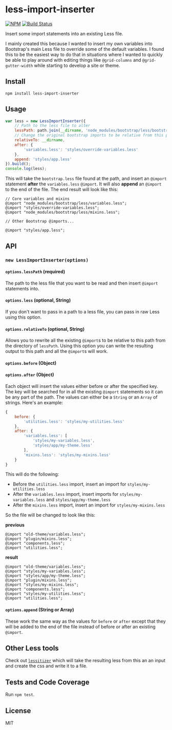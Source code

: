less-import-inserter
====================

[![NPM](https://nodei.co/npm/less-import-inserter.png)](https://nodei.co/npm/less-import-inserter/)
[![Build Status](https://travis-ci.org/lukekarrys/less-import-inserter.png?branch=master)](https://travis-ci.org/lukekarrys/less-import-inserter)

Insert some import statements into an existing Less file.

I mainly created this because I wanted to insert my own variables into Bootstrap's main Less file to override some of the default variables. I found this to be the easiest way to do that in situations where I wanted to quickly be able to play around with editing things like `@grid-columns` and `@grid-gutter-width` while starting to develop a site or theme.

## Install

`npm install less-import-inserter`


## Usage

```js
var less = new LessImportInserter({
    // Path to the less file to alter
    lessPath: path.join(__dirname, 'node_modules/bootstrap/less/bootstrap.less'),
    // Change the original bootstrap imports to be relative from this path
    relativeTo: __dirname,
    after: {
        'variables.less': 'styles/override-variables.less'
    },
    append: 'styles/app.less'
}).build();
console.log(less);
```

This will take the `bootstrap.less` file found at the path, and insert an `@import` statement **after** the `variables.less` `@import`. It will also **append** an `@import` to the end of the file. The end result will look like this:

```less
// Core variables and mixins
@import "node_modules/bootstrap/less/variables.less";
@import "styles/override-variables.less";
@import "node_modules/bootstrap/less/mixins.less";

// Other Bootstrap @imports...

@import "styles/app.less";
```

## API

### `new LessImportInserter(options)`

#### `options.lessPath` (required)

The path to the less file that you want to be read and then insert `@import` statements into.

#### `options.less` (optional, String)

If you don't want to pass in a path to a less file, you can pass in raw Less using this option.

#### `options.relativeTo` (optional, String)

Allows you to rewrite all the existing `@import`s to be relative to this path from the directory of `lessPath`. Using this option you can write the resulting output to this path and all the `@import`s will work.

#### `options.before` (Object)
#### `options.after` (Object)

Each object will insert the values either before or after the specified key. The key will be searched for in all the existing `@import` statements so it can be any part of the path. The values can either be a `String` or an `Array` of strings. Here's an example:

```js
{
    before: {
        'utilities.less': 'styles/my-utilities.less'
    },
    after: {
        'variables.less': [
            'styles/my-variables.less',
            'styles/app/my-theme.less'
        ],
        'mixins.less': 'styles/my-mixins.less'
    }
}
```

This will do the following:

- Before the `utilities.less` import, insert an import for `styles/my-utilities.less`
- After the `variables.less` import, insert imports for `styles/my-variables.less` and `styles/app/my-theme.less`
- After the `mixins.less` import, insert an import for `styles/my-mixins.less`

So the file will be changed to look like this:

**previous**
```less
@import "old-theme/variables.less";
@import "plugin/mixins.less";
@import "components.less";
@import "utilities.less";
```

**result**
```less
@import "old-theme/variables.less";
@import "styles/my-variables.less";
@import "styles/app/my-theme.less";
@import "plugin/mixins.less";
@import "styles/my-mixins.less";
@import "components.less";
@import "styles/my-utilities.less";
@import "utilities.less";
```

#### `options.append` (String or Array)

These work the same way as the values for `before` or `after` except that they will be added to the end of the file instead of before or after an existing `@import`.


## Other Less tools

Check out [`lessitizer`](https://www.npmjs.org/package/lessitizer) which will take the resulting less from this an an input and create the css and write it to a file.


## Tests and Code Coverage

Run `npm test`.


## License

MIT

